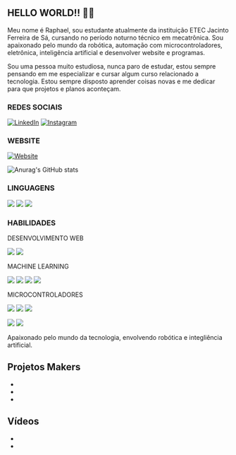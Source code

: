 ## HELLO WORLD!! 🖐🏽
Meu nome é Raphael, sou estudante atualmente da instituição ETEC Jacinto Ferreira de Sá, cursando no período noturno técnico em mecatrônica. Sou apaixonado pelo mundo da robótica, automação com microcontroladores, eletrônica, inteligência artificial e desenvolver website e programas.

Sou uma pessoa muito estudiosa, nunca paro de estudar, estou sempre pensando em me especializar e cursar algum curso relacionado a tecnologia. Estou sempre disposto aprender coisas novas e me dedicar para que projetos e planos aconteçam.

### REDES SOCIAIS
[![LinkedIn](https://img.shields.io/badge/LinkedIn-0077B5?style=for-the-badge&logo=linkedin&logoColor=white)](https://www.linkedin.com/in/raphaelsilva-phael)
[![Instagram](https://img.shields.io/badge/Instagram-E4405F?style=for-the-badge&logo=instagram&logoColor=white)](https://www.instagram.com/masterofmaieutica/)

### WEBSITE

[![Website](https://img.shields.io/badge/website-000000?style=for-the-badge&logo=About.me&logoColor=white)](http://myportfoliophael.atwebpages.com)


![Anurag's GitHub stats](https://github-readme-stats.vercel.app/api?username=Phaeld&show_icons=true&theme=synthwave)

### LINGUAGENS

[![](https://img.shields.io/badge/Python-14354C?style=for-the-badge&logo=python&logoColor=white
)]()
[![](https://img.shields.io/badge/C-00599C?style=for-the-badge&logo=c&logoColor=white)]()
[![](https://img.shields.io/badge/C%2B%2B-00599C?style=for-the-badge&logo=c%2B%2B&logoColor=white)]()

### HABILIDADES

DESENVOLVIMENTO WEB

[![](https://img.shields.io/badge/HTML5-E34F26?style=for-the-badge&logo=html5&logoColor=white)]()
[![](https://img.shields.io/badge/CSS3-1572B6?style=for-the-badge&logo=css3&logoColor=white)]()

MACHINE LEARNING

[![](https://img.shields.io/badge/Python-3776AB?style=for-the-badge&logo=python&logoColor=white)]()
[![](https://img.shields.io/badge/R-276DC3?style=for-the-badge&logo=r&logoColor=white)]()
[![](https://img.shields.io/badge/TensorFlow-FF6F00?style=for-the-badge&logo=tensorflow&logoColor=white)]()
[![](https://img.shields.io/badge/Colab-F9AB00?style=for-the-badge&logo=googlecolab&color=525252)]()

MICROCONTROLADORES

[![](https://img.shields.io/badge/Arduino-00979D?style=for-the-badge&logo=Arduino&logoColor=white)]()
[![](https://img.shields.io/badge/Arduino_IDE-00979D?style=for-the-badge&logo=arduino&logoColor=white)]()
[![](https://img.shields.io/badge/Raspberry%20Pi-A22846?style=for-the-badge&logo=Raspberry%20Pi&logoColor=white)]()

[![](https://img.shields.io/badge/C%2B%2B-00599C?style=for-the-badge&logo=c%2B%2B&logoColor=white)]()
[![](https://img.shields.io/badge/Python-14354C?style=for-the-badge&logo=python&logoColor=white
)]()

Apaixonado pelo mundo da tecnologia, envolvendo robótica e integliência artificial.

## Projetos Makers

-
-
-

## Vídeos
-
-
